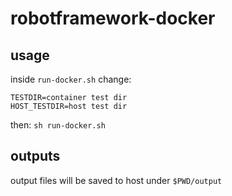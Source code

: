 # robotframework-docker

## usage
inside `run-docker.sh` change:
```
TESTDIR=container test dir
HOST_TESTDIR=host test dir
```
then:
`sh run-docker.sh`

## outputs
output files will be saved to host under `$PWD/output`